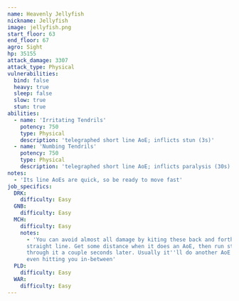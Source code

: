 ```yaml
---
name: Heavenly Jellyfish
nickname: Jellyfish
image: jellyfish.png
start_floor: 63
end_floor: 67
agro: Sight
hp: 35155
attack_damage: 3307
attack_type: Physical
vulnerabilities:
  bind: false
  heavy: true
  sleep: false
  slow: true
  stun: true
abilities:
  - name: 'Irritating Tendrils'
    potency: 750
    type: Physical
    description: 'telegraphed short line AoE; inflicts stun (3s)'
  - name: 'Numbing Tendrils'
    potency: 750
    type: Physical
    description: 'telegraphed short line AoE; inflicts paralysis (30s)'
notes:
  - 'Its line AoEs are quick, so be ready to move fast'
job_specifics:
  DRK:
    difficulty: Easy
  GNB:
    difficulty: Easy
  MCH:
    difficulty: Easy
    notes:
      - 'You can avoid almost all damage by kiting these back and forth in a
      straight line. Get some distance when it does an AoE, then run straight
      through it a couple seconds later. Usually it''ll do another AoE without
      even hitting you in-between'
  PLD:
    difficulty: Easy
  WAR:
    difficulty: Easy
---
```

